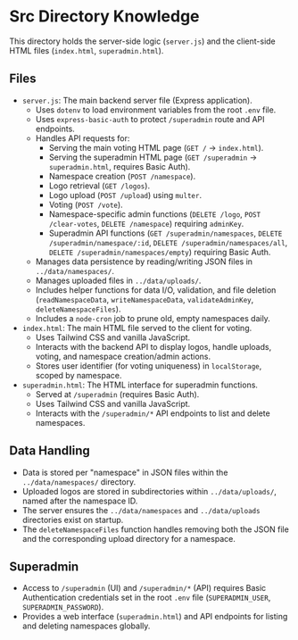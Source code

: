 # Src Directory Knowledge

This directory holds the server-side logic (`server.js`) and the client-side HTML files (`index.html`, `superadmin.html`).

## Files

- `server.js`: The main backend server file (Express application).
    - Uses `dotenv` to load environment variables from the root `.env` file.
    - Uses `express-basic-auth` to protect `/superadmin` route and API endpoints.
    - Handles API requests for:
        - Serving the main voting HTML page (`GET /` -> `index.html`).
        - Serving the superadmin HTML page (`GET /superadmin` -> `superadmin.html`, requires Basic Auth).
        - Namespace creation (`POST /namespace`).
        - Logo retrieval (`GET /logos`).
        - Logo upload (`POST /upload`) using `multer`.
        - Voting (`POST /vote`).
        - Namespace-specific admin functions (`DELETE /logo`, `POST /clear-votes`, `DELETE /namespace`) requiring `adminKey`.
        - Superadmin API functions (`GET /superadmin/namespaces`, `DELETE /superadmin/namespace/:id`, `DELETE /superadmin/namespaces/all`, `DELETE /superadmin/namespaces/empty`) requiring Basic Auth.
    - Manages data persistence by reading/writing JSON files in `../data/namespaces/`.
    - Manages uploaded files in `../data/uploads/`.
    - Includes helper functions for data I/O, validation, and file deletion (`readNamespaceData`, `writeNamespaceData`, `validateAdminKey`, `deleteNamespaceFiles`).
    - Includes a `node-cron` job to prune old, empty namespaces daily.
- `index.html`: The main HTML file served to the client for voting.
    - Uses Tailwind CSS and vanilla JavaScript.
    - Interacts with the backend API to display logos, handle uploads, voting, and namespace creation/admin actions.
    - Stores user identifier (for voting uniqueness) in `localStorage`, scoped by namespace.
- `superadmin.html`: The HTML interface for superadmin functions.
    - Served at `/superadmin` (requires Basic Auth).
    - Uses Tailwind CSS and vanilla JavaScript.
    - Interacts with the `/superadmin/*` API endpoints to list and delete namespaces.

## Data Handling

- Data is stored per "namespace" in JSON files within the `../data/namespaces/` directory.
- Uploaded logos are stored in subdirectories within `../data/uploads/`, named after the namespace ID.
- The server ensures the `../data/namespaces` and `../data/uploads` directories exist on startup.
- The `deleteNamespaceFiles` function handles removing both the JSON file and the corresponding upload directory for a namespace.

## Superadmin

- Access to `/superadmin` (UI) and `/superadmin/*` (API) requires Basic Authentication credentials set in the root `.env` file (`SUPERADMIN_USER`, `SUPERADMIN_PASSWORD`).
- Provides a web interface (`superadmin.html`) and API endpoints for listing and deleting namespaces globally.